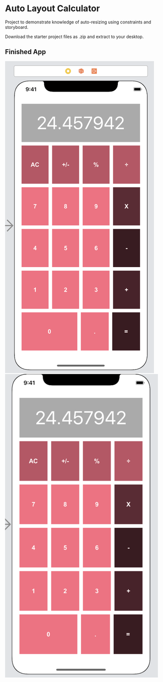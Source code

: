# Auto Layout Calculator

Project to demonstrate knowledge of auto-resizing using constraints and storyboard. 

Download the starter project files as .zip and extract to your desktop. 

## Finished App
![](image1.png)
![](image2.png)
